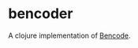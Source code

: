 # bencoder

A clojure implementation of <a href="https://en.wikipedia.org/wiki/Bencode">Bencode</a>. 
